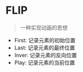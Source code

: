# FLIP
> 一种实现动画的思想

- First: 记录元素的初始位置
- Last: 记录元素的最终位置
- Inver: 记录元素的反向位置
- Play: 记录元素的当前位置

<script setup>
import flip from './flip.vue'
</script>

<preview codePath="knowledge-lib/js/场景应用/FLIP/flip.vue">
  <flip />
</preview>